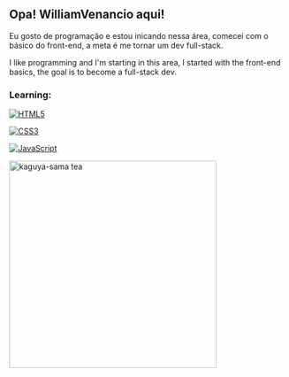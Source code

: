 ## Opa! WilliamVenancio aqui! 

Eu gosto de programação e estou inicando nessa área, comecei com o básico do front-end, a meta é me tornar um dev full-stack.

I like programming and I'm starting in this area, I started with the front-end basics, the goal is to become a full-stack dev.

### Learning:

[![HTML5](https://img.shields.io/badge/HTML5-E34F26?style=for-the-badge&logo=html5&logoColor=white)]()

[![CSS3](https://img.shields.io/badge/CSS3-1572B6?style=for-the-badge&logo=css3&logoColor=white)]()

[![JavaScript](https://img.shields.io/badge/JavaScript-F7DF1E?style=for-the-badge&logo=javascript&logoColor=black)]()

<img src="https://github.com/WilliamVenancio/WilliamVenancio/assets/65145639/ab0245d6-f378-4577-92bb-aef6eb387d4d" alt="kaguya-sama tea" width="375">

#
